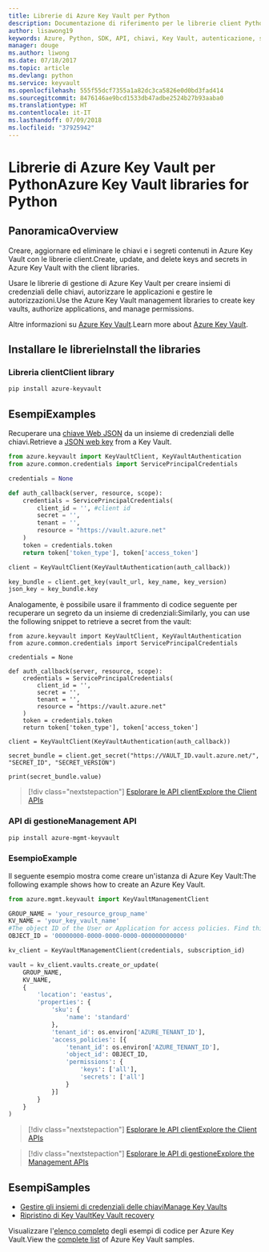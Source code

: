 ```yaml
---
title: Librerie di Azure Key Vault per Python
description: Documentazione di riferimento per le librerie client Python per Azure Key Vault
author: lisawong19
keywords: Azure, Python, SDK, API, chiavi, Key Vault, autenticazione, segreto, chiave, sicurezza
manager: douge
ms.author: liwong
ms.date: 07/18/2017
ms.topic: article
ms.devlang: python
ms.service: keyvault
ms.openlocfilehash: 555f55dcf7355a1a82dc3ca5826e0d0bd3fad414
ms.sourcegitcommit: 8476146ae9bcd1533db47adbe2524b27b93aaba0
ms.translationtype: HT
ms.contentlocale: it-IT
ms.lasthandoff: 07/09/2018
ms.locfileid: "37925942"
---
```

# <a name="azure-key-vault-libraries-for-python"></a><span data-ttu-id="5ac58-104">Librerie di Azure Key Vault per Python</span><span class="sxs-lookup"><span data-stu-id="5ac58-104">Azure Key Vault libraries for Python</span></span>

## <a name="overview"></a><span data-ttu-id="5ac58-105">Panoramica</span><span class="sxs-lookup"><span data-stu-id="5ac58-105">Overview</span></span>

<span data-ttu-id="5ac58-106">Creare, aggiornare ed eliminare le chiavi e i segreti contenuti in Azure Key Vault con le librerie client.</span><span class="sxs-lookup"><span data-stu-id="5ac58-106">Create, update, and delete keys and secrets in Azure Key Vault with the client libraries.</span></span>

<span data-ttu-id="5ac58-107">Usare le librerie di gestione di Azure Key Vault per creare insiemi di credenziali delle chiavi, autorizzare le applicazioni e gestire le autorizzazioni.</span><span class="sxs-lookup"><span data-stu-id="5ac58-107">Use the Azure Key Vault management libraries to create key vaults, authorize applications, and manage permissions.</span></span> 

<span data-ttu-id="5ac58-108">Altre informazioni su [Azure Key Vault](/azure/key-vault/key-vault-whatis).</span><span class="sxs-lookup"><span data-stu-id="5ac58-108">Learn more about [Azure Key Vault](/azure/key-vault/key-vault-whatis).</span></span>

## <a name="install-the-libraries"></a><span data-ttu-id="5ac58-109">Installare le librerie</span><span class="sxs-lookup"><span data-stu-id="5ac58-109">Install the libraries</span></span>

### <a name="client-library"></a><span data-ttu-id="5ac58-110">Libreria client</span><span class="sxs-lookup"><span data-stu-id="5ac58-110">Client library</span></span>

```bash
pip install azure-keyvault
```

## <a name="examples"></a><span data-ttu-id="5ac58-111">Esempi</span><span class="sxs-lookup"><span data-stu-id="5ac58-111">Examples</span></span>

<span data-ttu-id="5ac58-112">Recuperare una [chiave Web JSON](https://tools.ietf.org/html/draft-ietf-jose-json-web-key-18) da un insieme di credenziali delle chiavi.</span><span class="sxs-lookup"><span data-stu-id="5ac58-112">Retrieve a [JSON web key](https://tools.ietf.org/html/draft-ietf-jose-json-web-key-18) from a Key Vault.</span></span>

```python
from azure.keyvault import KeyVaultClient, KeyVaultAuthentication
from azure.common.credentials import ServicePrincipalCredentials

credentials = None

def auth_callback(server, resource, scope):
    credentials = ServicePrincipalCredentials(
        client_id = '', #client id
        secret = '',
        tenant = '',
        resource = "https://vault.azure.net"
    )
    token = credentials.token
    return token['token_type'], token['access_token']

client = KeyVaultClient(KeyVaultAuthentication(auth_callback))

key_bundle = client.get_key(vault_url, key_name, key_version)
json_key = key_bundle.key
```

<span data-ttu-id="5ac58-113">Analogamente, è possibile usare il frammento di codice seguente per recuperare un segreto da un insieme di credenziali:</span><span class="sxs-lookup"><span data-stu-id="5ac58-113">Similarly, you can use the following snippet to retrieve a secret from the vault:</span></span>

```
from azure.keyvault import KeyVaultClient, KeyVaultAuthentication
from azure.common.credentials import ServicePrincipalCredentials

credentials = None

def auth_callback(server, resource, scope):
    credentials = ServicePrincipalCredentials(
        client_id = '',
        secret = '',
        tenant = '',
        resource = "https://vault.azure.net"
    )
    token = credentials.token
    return token['token_type'], token['access_token']

client = KeyVaultClient(KeyVaultAuthentication(auth_callback))

secret_bundle = client.get_secret("https://VAULT_ID.vault.azure.net/", "SECRET_ID", "SECRET_VERSION")

print(secret_bundle.value)
```

> [!div class="nextstepaction"]
> [<span data-ttu-id="5ac58-114">Esplorare le API client</span><span class="sxs-lookup"><span data-stu-id="5ac58-114">Explore the Client APIs</span></span>](/python/api/overview/azure/keyvault/client)

### <a name="management-api"></a><span data-ttu-id="5ac58-115">API di gestione</span><span class="sxs-lookup"><span data-stu-id="5ac58-115">Management API</span></span>

```bash
pip install azure-mgmt-keyvault
```

### <a name="example"></a><span data-ttu-id="5ac58-116">Esempio</span><span class="sxs-lookup"><span data-stu-id="5ac58-116">Example</span></span>
<span data-ttu-id="5ac58-117">Il seguente esempio mostra come creare un'istanza di Azure Key Vault:</span><span class="sxs-lookup"><span data-stu-id="5ac58-117">The following example shows how to create an Azure Key Vault.</span></span> 

```python
from azure.mgmt.keyvault import KeyVaultManagementClient

GROUP_NAME = 'your_resource_group_name'
KV_NAME = 'your_key_vault_name'
#The object ID of the User or Application for access policies. Find this number in the portal
OBJECT_ID = '00000000-0000-0000-0000-000000000000'

kv_client = KeyVaultManagementClient(credentials, subscription_id)

vault = kv_client.vaults.create_or_update(
    GROUP_NAME,
    KV_NAME,
    {
        'location': 'eastus',
        'properties': {
            'sku': {
                'name': 'standard'
            },
            'tenant_id': os.environ['AZURE_TENANT_ID'],
            'access_policies': [{
                'tenant_id': os.environ['AZURE_TENANT_ID'],
                'object_id': OBJECT_ID,
                'permissions': {
                    'keys': ['all'],
                    'secrets': ['all']
                }
            }]
        }
    }
)
```
> [!div class="nextstepaction"]
> [<span data-ttu-id="5ac58-118">Esplorare le API client</span><span class="sxs-lookup"><span data-stu-id="5ac58-118">Explore the Client APIs</span></span>](/python/api/overview/azure/keyvault/client)

> [!div class="nextstepaction"]
> [<span data-ttu-id="5ac58-119">Esplorare le API di gestione</span><span class="sxs-lookup"><span data-stu-id="5ac58-119">Explore the Management APIs</span></span>](/python/api/overview/azure/keyvault/management)

## <a name="samples"></a><span data-ttu-id="5ac58-120">Esempi</span><span class="sxs-lookup"><span data-stu-id="5ac58-120">Samples</span></span>
* <span data-ttu-id="5ac58-121">[Gestire gli insiemi di credenziali delle chiavi][1]</span><span class="sxs-lookup"><span data-stu-id="5ac58-121">[Manage Key Vaults][1]</span></span> 
* <span data-ttu-id="5ac58-122">[Ripristino di Key Vault][2]</span><span class="sxs-lookup"><span data-stu-id="5ac58-122">[Key Vault recovery][2]</span></span>

[1]: https://azure.microsoft.com/resources/samples/key-vault-python-manage/
[2]: https://azure.microsoft.com/resources/samples/key-vault-recovery-python/

<span data-ttu-id="5ac58-123">Visualizzare l'[elenco completo](https://azure.microsoft.com/resources/samples/?platform=python&term=key+vault) degli esempi di codice per Azure Key Vault.</span><span class="sxs-lookup"><span data-stu-id="5ac58-123">View the [complete list](https://azure.microsoft.com/resources/samples/?platform=python&term=key+vault) of Azure Key Vault samples.</span></span> 

